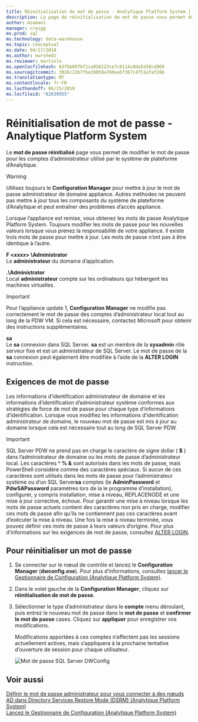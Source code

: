 ```yaml
---
title: Réinitialisation de mot de passe - Analytique Platform System | Microsoft Docs
description: La page de réinitialisation de mot de passe vous permet de modifier le mot de passe pour les comptes d’administrateur utilisé par le système de plateforme d’Analytique.
author: mzaman1
manager: craigg
ms.prod: sql
ms.technology: data-warehouse
ms.topic: conceptual
ms.date: 04/17/2018
ms.author: murshedz
ms.reviewer: martinle
ms.openlocfilehash: 63fbb097bf1ca926223ce7c0114c8da5d10cd969
ms.sourcegitcommit: 3026c22b7fba19059a769ea5f367c4f51efaf286
ms.translationtype: MT
ms.contentlocale: fr-FR
ms.lasthandoff: 06/15/2019
ms.locfileid: "62639955"
---
```

# <a name="password-reset---analytics-platform-system"></a>Réinitialisation de mot de passe - Analytique Platform System
Le **mot de passe réinitialisé** page vous permet de modifier le mot de passe pour les comptes d’administrateur utilisé par le système de plateforme d’Analytique.  
  
> [!WARNING]  
> Utilisez toujours le **Configuration Manager** pour mettre à jour le mot de passe administrateur de domaine appliance. Autres méthodes ne peuvent pas mettre à jour tous les composants du système de plateforme d’Analytique et peut entraîner des problèmes d’accès appliance.  
  
Lorsque l’appliance est remise, vous obtenez les mots de passe Analytique Platform System. Toujours modifier les mots de passe pour les nouvelles valeurs lorsque vous prenez la responsabilité de votre appliance. Il existe trois mots de passe pour mettre à jour. Les mots de passe n’ont pas à être identique à l’autre.  
  
**F <*xxxx*> \Administrator**  
Le **administrateur** du domaine d’application.  
  
**.\Administrator**  
Local **administrateur** compte sur les ordinateurs qui hébergent les machines virtuelles.  
  
> [!IMPORTANT]  
> Pour l’appliance update 1, **Configuration Manager** ne modifie pas correctement le mot de passe des comptes d’administrateur local tout au long de la PDW VM. Si cela est nécessaire, contactez Microsoft pour obtenir des instructions supplémentaires.  
  
**sa**  
Le **sa** connexion dans SQL Server. **sa** est un membre de la **sysadmin** rôle serveur fixe et est un administrateur de SQL Server. Le mot de passe de la **sa** connexion peut également être modifiée à l’aide de la **ALTER LOGIN** instruction.  
  
## <a name="password-requirements"></a>Exigences de mot de passe  
Les informations d’identification administrateur de domaine et les informations d’identification d’administrateur système conformes aux stratégies de force de mot de passe pour chaque type d’informations d’identification. Lorsque vous modifiez les informations d’identification administrateur de domaine, le nouveau mot de passe est mis à jour au domaine lorsque cela est nécessaire tout au long de SQL Server PDW.  
  
> [!IMPORTANT]  
> SQL Server PDW ne prend pas en charge le caractère de signe dollar ( **$** ) dans l’administrateur de domaine ou les mots de passe d’administrateur local. Les caractères **^ % &** sont autorisés dans les mots de passe, mais PowerShell considère comme des caractères spéciaux. Si aucun de ces caractères sont utilisés dans les mots de passe pour l’administrateur système ou d’un SQL Server**sa** comptes (le **AdminPassword** et **PdwSAPassword** paramètres lors de la le programme d’installation), configurer, y compris installation, mise à niveau, REPLACENODE et une mise à jour corrective, échoue. Pour garantir une mise à niveau lorsque les mots de passe actuels contient des caractères non pris en charge, modifier ces mots de passe afin qu’ils ne contiennent pas ces caractères avant d’exécuter la mise à niveau. Une fois la mise à niveau terminée, vous pouvez définir ces mots de passe à leurs valeurs d’origine. Pour plus d’informations sur les exigences de mot de passe, consultez [ALTER LOGIN](../t-sql/statements/alter-login-transact-sql.md).  
  
## <a name="to-reset-a-password"></a>Pour réinitialiser un mot de passe  
  
1.  Se connecter sur le nœud de contrôle et lancez le **Configuration Manager** (**dwconfig.exe**). Pour plus d’informations, consultez [lancer le Gestionnaire de Configuration &#40;Analytique Platform System&#41;](launch-the-configuration-manager.md).  
  
2.  Dans le volet gauche de la **Configuration Manager**, cliquez sur **réinitialisation de mot de passe**.  
  
3.  Sélectionner le type d’administrateur dans le **compte** menu déroulant, puis entrez le nouveau mot de passe dans le **mot de passe** et **confirmer le mot de passe** cases. Cliquez sur **appliquer** pour enregistrer vos modifications.  
  
    Modifications apportées à ces comptes n’affectent pas les sessions actuellement actives, mais s’appliquera à la prochaine tentative d’ouverture de session pour chaque utilisateur.  
  
    ![Mot de passe SQL Server DWConfig](./media/password-reset/SQL_Server_PDW_DWConfig_TopPW.png "SQL_Server_PDW_DWConfig_TopPW")  
  
## <a name="see-also"></a>Voir aussi  
[Définir le mot de passe administrateur pour vous connecter à des nœuds AD dans Directory Services Restore Mode &#40;DSRM&#41; &#40;Analytique Platform System&#41;](set-admin-password-for-logging-on-to-ad-nodes-in-directory-services-restore-mode.md)  
[Lancez le Gestionnaire de Configuration &#40;Analytique Platform System&#41;](launch-the-configuration-manager.md)  
  
